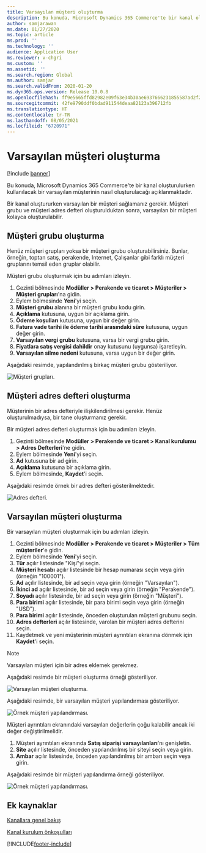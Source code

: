 ```yaml
---
title: Varsayılan müşteri oluşturma
description: Bu konuda, Microsoft Dynamics 365 Commerce'te bir kanal oluşturulurken kullanılacak bir varsayılan müşterinin nasıl oluşturulacağı açıklanmaktadır.
author: samjarawan
ms.date: 01/27/2020
ms.topic: article
ms.prod: ''
ms.technology: ''
audience: Application User
ms.reviewer: v-chgri
ms.custom: ''
ms.assetid: ''
ms.search.region: Global
ms.author: samjar
ms.search.validFrom: 2020-01-20
ms.dyn365.ops.version: Release 10.0.8
ms.openlocfilehash: ff9e5665ffd82982e09f63e34b30ae6937666231855587ad2f27c5231ead8419
ms.sourcegitcommit: 42fe9790ddf0bdad911544deaa82123a396712fb
ms.translationtype: HT
ms.contentlocale: tr-TR
ms.lasthandoff: 08/05/2021
ms.locfileid: "6720971"
---
```

# <a name="create-a-default-customer"></a>Varsayılan müşteri oluşturma

[!include [banner](includes/banner.md)]

Bu konuda, Microsoft Dynamics 365 Commerce'te bir kanal oluşturulurken kullanılacak bir varsayılan müşterinin nasıl oluşturulacağı açıklanmaktadır.

Bir kanal oluştururken varsayılan bir müşteri sağlamanız gerekir. Müşteri grubu ve müşteri adres defteri oluşturulduktan sonra, varsayılan bir müşteri kolayca oluşturulabilir.

## <a name="create-a-customer-group"></a>Müşteri grubu oluşturma

Henüz müşteri grupları yoksa bir müşteri grubu oluşturabilirsiniz. Bunlar, örneğin, toptan satış, perakende, Internet, Çalışanlar gibi farklı müşteri gruplarını temsil eden gruplar olabilir.

Müşteri grubu oluşturmak için bu adımları izleyin.

1. Gezinti bölmesinde **Modüller \> Perakende ve ticaret \> Müşteriler \> Müşteri grupları**'na gidin.
1. Eylem bölmesinde **Yeni**'yi seçin.
1. **Müşteri grubu** alanına bir müşteri grubu kodu girin.
1. **Açıklama** kutusuna, uygun bir açıklama girin.
1. **Ödeme koşulları** kutusuna, uygun bir değer girin.
1. **Fatura vade tarihi ile ödeme tarihi arasındaki süre** kutusuna, uygun değer girin.
1. **Varsayılan vergi grubu** kutusuna, varsa bir vergi grubu girin.
1. **Fiyatlara satış vergisi dahildir** onay kutusunu (uygunsa) işaretleyin.
1. **Varsayılan silme nedeni** kutusuna, varsa uygun bir değer girin.

Aşağıdaki resimde, yapılandırılmış birkaç müşteri grubu gösteriliyor.

![Müşteri grupları.](media/customer-groups.png)

## <a name="create-a-customer-address-book"></a>Müşteri adres defteri oluşturma

Müşterinin bir adres defteriyle ilişkilendirilmesi gerekir. Henüz oluşturulmadıysa, bir tane oluşturmanız gerekir.

Bir müşteri adres defteri oluşturmak için bu adımları izleyin.

1. Gezinti bölmesinde **Modüller \> Perakende ve ticaret \> Kanal kurulumu \> Adres Defterleri**'ne gidin.
1. Eylem bölmesinde **Yeni**'yi seçin.
1. **Ad** kutusuna bir ad girin.
1. **Açıklama** kutusuna bir açıklama girin.
1. Eylem bölmesinde, **Kaydet**'i seçin.

Aşağıdaki resimde örnek bir adres defteri gösterilmektedir.

![Adres defteri.](media/address-book.png)

## <a name="create-a-default-customer"></a>Varsayılan müşteri oluşturma

Bir varsayılan müşteri oluşturmak için bu adımları izleyin.

1. Gezinti bölmesinde **Modüller \> Perakende ve ticaret \> Müşteriler \> Tüm müşteriler**'e gidin.
1. Eylem bölmesinde **Yeni**'yi seçin.
1. **Tür** açılır listesinde "Kişi"yi seçin.
1. **Müşteri hesabı** açılır listesinde bir hesap numarası seçin veya girin (örneğin "100001").
1. **Ad** açılır listesinde, bir ad seçin veya girin (örneğin "Varsayılan").
1. **İkinci ad** açılır listesinde, bir ad seçin veya girin (örneğin "Perakende").
1. **Soyadı** açılır listesinde, bir ad seçin veya girin (örneğin "Müşteri").
1. **Para birimi** açılır listesinde, bir para birimi seçin veya girin (örneğin "USD").
1. **Para birimi** açılır listesinde, önceden oluşturulan müşteri grubunu seçin.
1. **Adres defterleri** açılır listesinde, varolan bir müşteri adres defterini seçin.
1. Kaydetmek ve yeni müşterinin müşteri ayrıntıları ekranına dönmek için **Kaydet**'i seçin.

> [!NOTE]
> Varsayılan müşteri için bir adres eklemek gerekmez.

Aşağıdaki resimde bir müşteri oluşturma örneği gösteriliyor.

![Varsayılan müşteri oluşturma.](media/default-customer-creation.png)

Aşağıdaki resimde, bir varsayılan müşteri yapılandırması gösteriliyor.

![Örnek müşteri yapılandırması.](media/default-customer-configuration1.png)

Müşteri ayrıntıları ekranındaki varsayılan değerlerin çoğu kalabilir ancak iki değer değiştirilmelidir.

1. Müşteri ayrıntıları ekranında **Satış siparişi varsayılanları**'nı genişletin.
1. **Site** açılır listesinde, önceden yapılandırılmış bir siteyi seçin veya girin.
1. **Ambar** açılır listesinde, önceden yapılandırılmış bir ambarı seçin veya girin.

Aşağıdaki resimde bir müşteri yapılandırma örneği gösteriliyor.

![Örnek müşteri yapılandırması.](media/default-customer-configuration2.png)

## <a name="additional-resources"></a>Ek kaynaklar

[Kanallara genel bakış](channels-overview.md)

[Kanal kurulum önkoşulları](channels-prerequisites.md)


[!INCLUDE[footer-include](../includes/footer-banner.md)]
